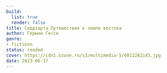 ```yaml
---
build:
  list: true
  render: false
title: Сиддхарта Путешествие к земле востока
author: Герман Гессе
genre:
- fictionn
status: readed
cover: https://cdn1.ozone.ru/s3/multimedia-5/6012262145.jpg
date: 2023-06-17
---
```


